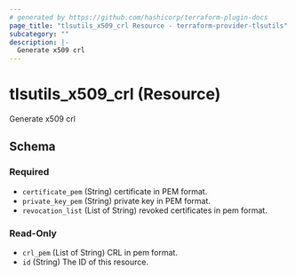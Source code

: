 ```yaml
---
# generated by https://github.com/hashicorp/terraform-plugin-docs
page_title: "tlsutils_x509_crl Resource - terraform-provider-tlsutils"
subcategory: ""
description: |-
  Generate x509 crl
---
```


# tlsutils_x509_crl (Resource)

Generate x509 crl



<!-- schema generated by tfplugindocs -->
## Schema

### Required

- `certificate_pem` (String) certificate in PEM format.
- `private_key_pem` (String) private key in PEM format.
- `revocation_list` (List of String) revoked certificates in pem format.

### Read-Only

- `crl_pem` (List of String) CRL in pem format.
- `id` (String) The ID of this resource.
